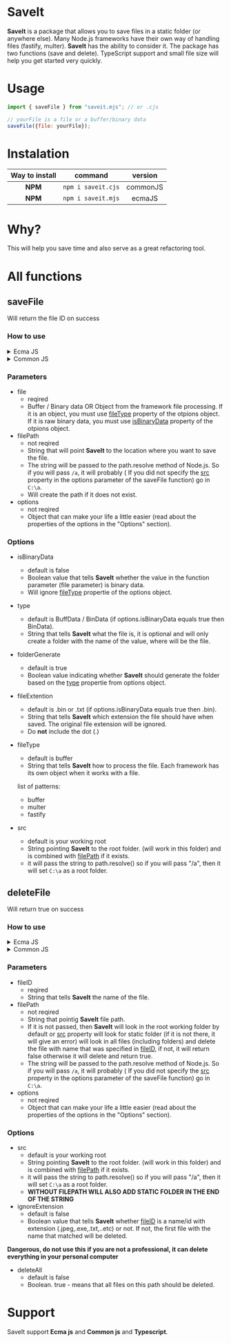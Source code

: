 # SaveIt
**SaveIt** is a package that allows you to save files in a static folder (or anywhere else). Many Node.js frameworks have their own way of handling files (fastify, multer). **SaveIt** has the ability to consider it. The package has two functions (save and delete). TypeScript support and small file size will help you get started very quickly.
# Usage
```js
import { saveFile } from "saveit.mjs"; // or .cjs

// yourFile is a file or a buffer/binary data
saveFile({file: yourFile});
```
# Instalation
| Way to install     |    command |  version|
| :-------------: |:-------------:| :-----:|
| **NPM**      | `npm i saveit.cjs` | commonJS|
| **NPM**      | `npm i saveit.mjs` | ecmaJS|
# Why?
This will help you save time and also serve as a great refactoring tool.
# All functions

## saveFile
Will return the file ID on success
### How to use
<details>
  <summary>Ecma JS</summary>
  <h4>Simple example</h4>
  
```js
  import { saveFile } from "saveit.mjs";
  saveFile({file: yourFile, filePath: yourFile, options: yourOptions}); // will return the file ID on success
```
  <h4>Senior example</h4> 
  
```js
    import { saveFile } from "saveit.mjs";
    
    const yourOptions = {
    isBinaryData: yourBoolean,
    type: yourType,
    folderGenerate: yourFolderBoolean,
    fileExtention: yourFileExtension,
    fileType: yourFileType,
    src: yourSrc
    }
    saveFile({file: yourFile, filePath: yourFile, options: yourOptions}); // will return the file ID on success
```
</details>

<details>
  <summary>Common JS</summary>
  <h4>Simple example</h4>
  
```js
  const {saveFile} = require("saveit.cjs");
  saveFile({file: yourFile, filePath: yourFile, options: yourOptions}); // will return the file ID on success
```
  <h4>Senior example</h4>
  
```js
    const {saveFile} = require("saveit.cjs");
    
    const yourOptions = {
    isBinaryData: yourBoolean,
    type: yourType,
    fileExtention: yourFileExtension,
    folderGenerate: yourFolderBoolean, 
    fileType: yourFileType,
    src: yourSrc
    }
    saveFile({file: yourFile, filePath: yourFile, options: yourOptions}); // will return the file ID on success
```
</details>

### Parameters
* file
  * reqired
  * Buffer / Binary data OR Object from the framework file processing. If it is an object, you must use <ins>fileType</ins> property of the otpions object. If it is raw binary data, you must use <ins>isBinaryData</ins> property of the otpions object.
* filePath
  * not reqired
  * String that will point **SaveIt** to the location where you want to save the file.
  * The string will be passed to the path.resolve method of Node.js. So if you will pass `/a`, it will probably ( If you did not specify the <ins>src</ins> property in the options parameter of the saveFile function) go in `C:\a`.
  * Will create the path if it does not exist.
* options
  * not reqired 
  * Object that can make your life a little easier (read about the properties of the options in the "Options" section). 
### Options
* isBinaryData
  * default is false 
  * Boolean value that tells **SaveIt** whether the value in the function parameter (file parameter) is binary data.
  * Will ignore <ins>fileType</ins> propertie of the options object.
* type
  * default is BuffData / BinData (if options.isBinaryData equals true then BinData). 
  * String that tells **SaveIt** what the file is, it is optional and will only create a folder with the name of the value, where will be the file.
* folderGenerate
  * default is true
  * Boolean value indicating whether **SaveIt** should generate the folder based on the <ins>type</ins> propertie from options object.
* fileExtention
  * default is .bin or .txt (if options.isBinaryData equals true then .bin). 
  * String that tells **SaveIt** which extension the file should have when saved. The original file extension will be ignored.
  * Do **not** include the dot (.)
* fileType
  * default is buffer
  * String that tells **SaveIt** how to process the file. Each framework has its own object when it works with a file.

  list of patterns:
    * buffer
    * multer
    * fastify
* src
  * default is your working root
  * String pointing **SaveIt** to the root folder. (will work in this folder) and is combined with <ins>filePath</ins> if it exists.
  * it will pass the string to path.resolve() so if you will pass "/a", then it will set `C:\a` as a root folder.
## deleteFile
Will return true on success
### How to use
<details>
  <summary>Ecma JS</summary>
  <h4>Simple example</h4>
  
```js
  import { deleteFile } from "saveit.mjs";
  deleteFile({fileID: nameOfFile, filePath: yourPath, options: yourOptions}); // will return true on success
```  
  <h4>Senior example</h4>
  
```js
    import { deleteFile } from "saveit.mjs";
    
    const options = {
    deleteAll: yourBoolean,
    src: yourRootPath,
    ignoreExtension: yourIgnoreBoolean
    }
    saveFile({fileID: nameOfFile, filePath: yourPath, options: yourOptions}); // will return true on success
```
</details>

<details>
  <summary>Common JS</summary>
  <h4>Simple example</h4>
  
```js
  const {deleteFile} = require("saveit.cjs");
  deleteFile({fileID: yourFile, filePath: yourFile, options: yourOptions}); // will return true on success
```
  <h4>Senior example</h4>
  
```js
  const {deleteFile} = require("saveit.cjs");
    
  const options = {
    deleteAll: yourBoolean,
    src: yourRootPath,
    ignoreExtension: yourIgnoreBoolean
  }
  deleteFile({fileID: yourFile, filePath: yourFile, options: yourOptions}); // will return true on success
```
</details>

### Parameters
* fileID
  * reqired
  * String that tells **SaveIt** the name of the file.
* filePath
  * not reqired
  * String that pointig **SaveIt** file path.
  * If it is not passed, then **SaveIt** will look in the root working folder by default or <ins>src</ins> property will look for static folder (if it is not there, it will give an error) will look in all files (including folders) and delete the file with name that was specified in <ins>fileID</ins>, if not, it will return false otherwise it will delete and return true.
  * The string will be passed to the path.resolve method of Node.js. So if you will pass `/a`, it will probably ( If you did not specify the <ins>src</ins> property in the options parameter of the saveFile function) go in `C:\a`.
* options
  * not reqired 
  * Object that can make your life a little easier (read about the properties of the options in the "Options" section). 
### Options
* src
  * default is your working root
  * String pointing **SaveIt** to the root folder. (will work in this folder) and is combined with <ins>filePath</ins> if it exists.
  * it will pass the string to path.resolve() so if you will pass "/a", then it will set `C:\a` as a root folder.
  * **WITHOUT FILEPATH WILL ALSO ADD STATIC FOLDER IN THE END OF THE STRING**
* ignoreExtension
  * default is false
  * Boolean value that tells **SaveIt** whether <ins>fileID</ins> is a name/id with extension (.jpeg,.exe,.txt,..etc) or not. If not, the first file with the name that matched will be deleted.

**Dangerous, do not use this if you are not a professional, it can delete everything in your personal computer**
* deleteAll
  * default is false 
  * Boolean. true - means that all files on this path should be deleted.  
# Support
SaveIt support **Ecma js** and **Common js** and **Typescript**.
